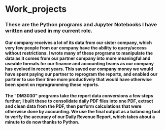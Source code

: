# Work_projects
### These are the Python programs and Jupyter Notebooks I have written and used in my current role.
#### Our company receives a lot of its data from our sister company, which very few people from our company have the ability to query/access without restrictions. I wrote many of these programs to manipulate the data as it comes from our partner company into more meaningful and useable formats for our finance and accounting teams as our company has evolved in recent years. This saved our company money we would have spent paying our partner to reprogram the reports, and enabled our partner to use their time more productively that would have otherwise been spent on reprogramming these reports.

#### The "DM3030" programs take the report data conversions a few steps further; I built these to consolidate daily PDF files into one PDF, extract and clean data from the PDF, then perform calculations that were otherwise done by accounting. We use the final output as a balancing tool to verify the accuracy of our Daily Revenue Report, which takes about a minute to do now thanks to Python.
